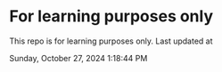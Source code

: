 # For learning purposes only
This repo is for learning purposes only.
Last updated at

Sunday, October 27, 2024 1:18:44 PM

